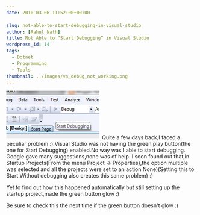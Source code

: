 ```yaml
---
date: 2010-03-06 11:52:00+00:00

slug: not-able-to-start-debugging-in-visual-studio
author: [Rahul Nath]
title: Not Able to “Start Debugging” in Visual Studio
wordpress_id: 14
tags:
  - Dotnet
  - Programming
  - Tools
thumbnail: ../images/vs_debug_not_working.png
---
```


<img class ="left" alt="visual studio debug not working" src="../images/vs_debug_not_working.png" />
Quite a few days back,I faced a peculiar problem :).Visual Studio was not having the green play button(the one for Start Debugging) enabled.No way was I able to start debugging.  
Google gave many suggestions,none was of help.  
I soon found out that,in Startup Projects(From the menu Project -> Properties),the option multiple was selected and all the projects were set to an action None)(Setting this to Start Without debugging also creates this same problem) :)   
  
Yet to find out how this happened automatically but still setting up the startup project,made the green button glow :)  
  
Be sure to check this the next time if the green button doesn't glow :)
